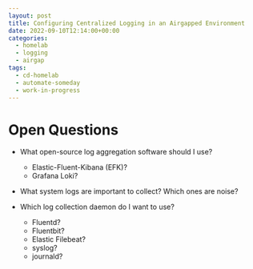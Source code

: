 ```yaml
---
layout: post
title: Configuring Centralized Logging in an Airgapped Environment
date: 2022-09-10T12:14:00+00:00
categories:
  - homelab
  - logging
  - airgap
tags:
  - cd-homelab
  - automate-someday
  - work-in-progress
---
```


# Open Questions

- What open-source log aggregation software should I use?
  - Elastic-Fluent-Kibana (EFK)?
  - Grafana Loki?

- What system logs are important to collect? Which ones are noise?

- Which log collection daemon do I want to use?
  - Fluentd?
  - Fluentbit?
  - Elastic Filebeat?
  - syslog?
  - journald?